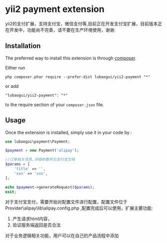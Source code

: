yii2 payment extension
======================
yii2的支付扩展，支持支付宝，微信支付等,目前正在开发支付宝扩展，目前版本正在开发中，功能尚不完善，请不要在生产环境使用，谢谢.

Installation
------------

The preferred way to install this extension is through [composer](http://getcomposer.org/download/).

Either run

```
php composer.phar require --prefer-dist lubaogui/yii2-payment "*"
```

or add

```
"lubaogui/yii2-payment": "*"
```

to the require section of your `composer.json` file.


Usage
-----

Once the extension is installed, simply use it in your code by  :


```php
use lubaogui\payment\Payment;

$payment = new Payment('alipay');

//订单相关信息,详细参数参见支付宝文档
$params = [
    'title' => '',
    'xxx' => 'xxx',
];

echo $payment->generateRequest($params);
exit;

```

对于支付宝支付，需要开始对配置文件进行配置，配置文件位于Provider\alipay\lib\alipay.config.php ,配置完成后可以使用，扩展主要功能:

1. 产生请求html内容，
2. 验证服务端返回是否合法

对于业务逻辑相关功能，用户可以在自己的产品流程中添加
